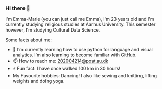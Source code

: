 ### Hi there 👋

I'm Emma-Marie (you can just call me Emma), I'm 23 years old and I'm currently studying religious studies at Aarhus University. This semester however, I'm studying Cultural Data Science. 

Some facts about me:

- 🌱 I’m currently learning how to use python for language and visual analytics. I'm also learning to become familiar with GitHub. 
- 📫 How to reach me: 202004214@post.au.dk
- ⚡ Fun fact: I have once walked 100 km in 30 hours!
- My Favourite hobbies: Dancing! I also like sewing and knitting, lifting weights and doing yoga. 

<!--
**Emma-Marie/Emma-Marie** is a ✨ _special_ ✨ repository because its `README.md` (this file) appears on your GitHub profile.




